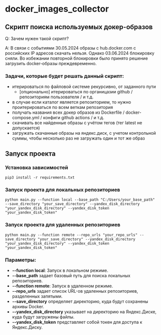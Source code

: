 # docker_images_collector

## Скрипт поиска используемых докер-образов

Q: Зачем нужен такой скрипт?

A: В связи с событиями 30.05.2024 образы с hub.docker.com с российских IP адресов скачать нельзя. Однако 03.06.2024 блокировку сняли. Во избежании повторной блокировки было принято решение загрузить docker-образы преждевременно.

### Задачи, которые будет решать данный скрипт:
- итерироваться по файловой системе рекурсивно, от заданного пути
  - [опционально] итерироваться по органицазии github / репозиториям пользователя / и т.д.
- в случае если каталог является репозиторием, то нужно проитерироваться по всем веткам репозитория
- получать названия всех докер образов из Dockerfile / docker-compose.yml / конфиги github actions / и т.д.
- скачивать все найденные образы с учётом тегов (тег latest не допускается)
- загружать скачанные образы на яндекс.диск, с учетом контрольной суммы, чтобы несколько раз не загружать один и тот же образ

## Запуск проекта
### Установка зависимостей
```
pip3 install -r requirements.txt
```

### Запуск проекта для локальных репозиториев
```
python main.py --function local --base_path "C:/Users/your_base_path" --save_directory "your_save_directory" --yandex_disk_directory "your_yandex_disk_directory" --yandex_disk_token "your_yandex_disk_token"
```

### Запуск проекта для удаленных репозиториев
```
python main.py --function remote --repo_urls "your_repo_urls" --save_directory "your_save_directory" --yandex_disk_directory "your_yandex_disk_directory" --yandex_disk_token "your_yandex_disk_token"
```

### Параметры:
* **--function local**: Запуск в локальном режиме.
* **--base_path** задает базовый путь для поиска локальных репозиториев.
* **--function remote**: Запуск в удаленном режиме.
* **--repo_urls** задает список URL-ов удаленных репозиториев, разделенных запятыми.
* **--save_directory** определяет директорию, куда будут сохранены архивы Docker.
* **--yandex_disk_directory** указывает на директорию на Яндекс.Диске, куда будут загружены файлы.
* **--yandex_disk_token** представляет собой токен для доступа к Яндекс.Диску.
